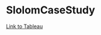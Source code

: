 # SlolomCaseStudy

[Link to Tableau](https://public.tableau.com/app/profile/christian7511/viz/SlalomCaseStudy_16498784085290/2016?publish=yes)
